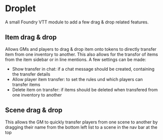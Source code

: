 # Droplet

A small Foundry VTT module to add a few drag & drop related features.

## Item drag & drop
Allows GMs and players to drag & drop item onto tokens to directly transfer item from one inventory to another. This also allows for the transfor of items from the item sidebar or in line mentions.
A few settings can be made:
- Show transfer in chat: if a chat message should be created, containing the transfer details
- Allow player item transfer: to set the rules und which players can transfer items
- Delete item on transfer: if items should be deleted when transfered from one inventory to another

## Scene drag & drop
This allows the GM to quickly transfer players from one scene to another by dragging their name from the bottom left list to a scene in the nav bar at the top
